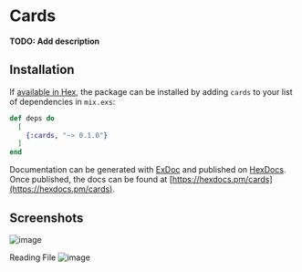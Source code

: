 # Cards

**TODO: Add description**

## Installation

If [available in Hex](https://hex.pm/docs/publish), the package can be installed
by adding `cards` to your list of dependencies in `mix.exs`:

```elixir
def deps do
  [
    {:cards, "~> 0.1.0"}
  ]
end
```

Documentation can be generated with [ExDoc](https://github.com/elixir-lang/ex_doc)
and published on [HexDocs](https://hexdocs.pm). Once published, the docs can
be found at [https://hexdocs.pm/cards](https://hexdocs.pm/cards).


## Screenshots

![image](https://github.com/mrnaeemdev/Cards-in-Elixir/assets/90679573/3417b5eb-1544-475b-8200-0de3e1e5b30a)

Reading File
![image](https://github.com/mrnaeemdev/Cards-in-Elixir/assets/90679573/030293a4-6470-4ccf-b3f1-d1032c766553)
